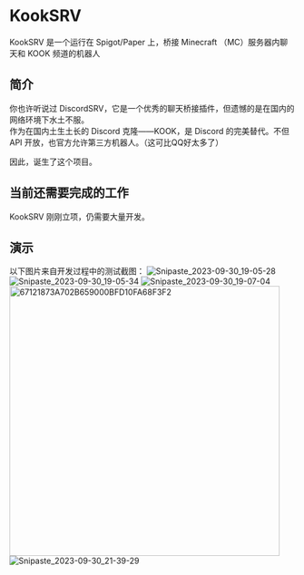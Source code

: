 # KookSRV
KookSRV 是一个运行在 Spigot/Paper 上，桥接 Minecraft （MC）服务器内聊天和 KOOK 频道的机器人

## 简介

你也许听说过 DiscordSRV，它是一个优秀的聊天桥接插件，但遗憾的是在国内的网络环境下水土不服。  
作为在国内土生土长的 Discord 克隆——KOOK，是 Discord 的完美替代。不但 API 开放，也官方允许第三方机器人。（这可比QQ好太多了）  

因此，诞生了这个项目。

## 当前还需要完成的工作

KookSRV 刚刚立项，仍需要大量开发。

## 演示

以下图片来自开发过程中的测试截图：
![Snipaste_2023-09-30_19-05-28](https://github.com/Ghost-chu/KookSRV/assets/30802565/0b29390a-ca73-4494-a791-06a68044adc5)
![Snipaste_2023-09-30_19-05-34](https://github.com/Ghost-chu/KookSRV/assets/30802565/006c1f18-f65c-417c-aa58-fd06698f4650)
![Snipaste_2023-09-30_19-07-04](https://github.com/Ghost-chu/KookSRV/assets/30802565/19f138ed-3ab0-48b4-ba40-c51318855fab)
<img width="476" alt="67121873A702B659000BFD10FA68F3F2" src="https://github.com/Ghost-chu/KookSRV/assets/30802565/db5516b1-ac49-4faa-a3dd-29325678310c">
![Snipaste_2023-09-30_21-39-29](https://github.com/Ghost-chu/KookSRV/assets/30802565/d282a2a7-c808-4598-ba8b-326b1d870174)


